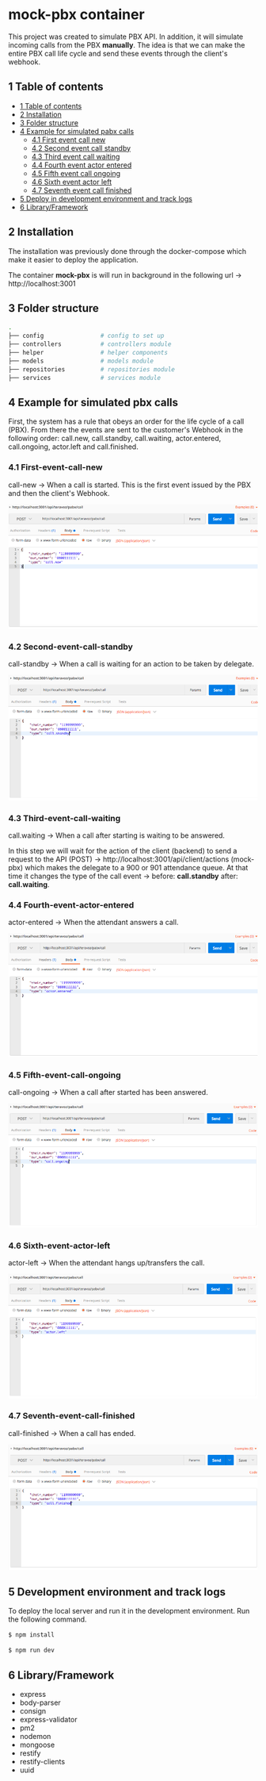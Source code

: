 # mock-pbx container

This project was created to simulate PBX API. In addition, it will simulate incoming calls from the PBX **manually**. The idea is that we can make the entire PBX call life cycle and send these events through the client's webhook.

## 1 Table of contents
- [1 Table of contents](#1-table-of-contents)
- [2 Installation](#2-installation)
- [3 Folder structure](#3-folder-structure)
- [4 Example for simulated pabx calls](#4-example-for-simulated-pabx-calls)
    - [4.1 First event call new](#41-first-event-call-new)
    - [4.2 Second event call standby](#42-second-event-call-standby)
    - [4.3 Third event call waiting](#43-third-event-call-waiting)
    - [4.4 Fourth event actor entered](#44-fourth-event-actor-entered)
    - [4.5 Fifth event call ongoing](#45-fifth-event-call-ongoing)
    - [4.6 Sixth event actor left](#46-sixth-event-actor-left)
    - [4.7 Seventh event call finished](#47-seventh-event-call-finished)
- [5 Deploy in development environment and track logs](#5-deploy-in-development-environment-and-track-logs)
- [6 Library/Framework](#6-libraryframework)

## 2 Installation

The installation was previously done through the docker-compose which make it easier to deploy the application.

The container **mock-pbx** is will run in background in the following url -> http://localhost:3001

## 3 Folder structure
```sh
.  
├── config                # config to set up
├── controllers           # controllers module
├── helper                # helper components
├── models                # models module
├── repositories          # repositories module
├── services              # services module
```

## 4 Example for simulated pbx calls

First, the system has a rule that obeys an order for the life cycle of a call (PBX). From there the events are sent to the customer's Webhook in the following order: call.new, call.standby, call.waiting, actor.entered, call.ongoing, actor.left and call.finished.

### 4.1 First-event-call-new
call-new -> When a call is started. This is the first event issued by the PBX and then the client's Webhook.

![Event1 call new](.readme/event1-pabx.png)

### 4.2 Second-event-call-standby
call-standby -> When a call is waiting for an action to be taken by delegate.

![Event2 call standby](.readme/event2-pabx.png)

### 4.3 Third-event-call-waiting
call.waiting -> When a call after starting is waiting to be answered.

In this step we will wait for the action of the client (backend) to send a request to the API (POST) -> http://localhost:3001/api/client/actions (mock-pbx) which makes the delegate to a 900 or 901 attendance queue. At that time it changes the type of the call event -> before: **call.standby** after: **call.waiting**.

### 4.4 Fourth-event-actor-entered
actor-entered -> When the attendant answers a call.

![Event4 actor entered](.readme/event4-pabx.png)

### 4.5 Fifth-event-call-ongoing
call-ongoing -> When a call after started has been answered.

![Event5 call ongoing](.readme/event5-pabx.png)

### 4.6 Sixth-event-actor-left
actor-left -> When the attendant hangs up/transfers the call.

![Event6 actor left](.readme/event6-pabx.png)

### 4.7 Seventh-event-call-finished
call-finished -> When a call has ended.

![Event7 call finished](.readme/event7-pabx.png)

## 5 Development environment and track logs

To deploy the local server and run it in the development environment. Run the following command.

```bash
$ npm install
```


```bash
$ npm run dev
```


## 6 Library/Framework

* express
* body-parser
* consign
* express-validator
* pm2
* nodemon
* mongoose
* restify
* restify-clients
* uuid

